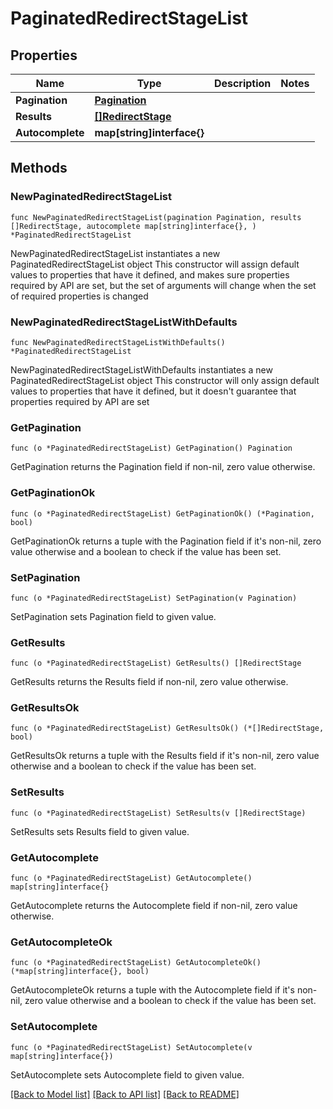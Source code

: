 # PaginatedRedirectStageList

## Properties

Name | Type | Description | Notes
------------ | ------------- | ------------- | -------------
**Pagination** | [**Pagination**](Pagination.md) |  | 
**Results** | [**[]RedirectStage**](RedirectStage.md) |  | 
**Autocomplete** | **map[string]interface{}** |  | 

## Methods

### NewPaginatedRedirectStageList

`func NewPaginatedRedirectStageList(pagination Pagination, results []RedirectStage, autocomplete map[string]interface{}, ) *PaginatedRedirectStageList`

NewPaginatedRedirectStageList instantiates a new PaginatedRedirectStageList object
This constructor will assign default values to properties that have it defined,
and makes sure properties required by API are set, but the set of arguments
will change when the set of required properties is changed

### NewPaginatedRedirectStageListWithDefaults

`func NewPaginatedRedirectStageListWithDefaults() *PaginatedRedirectStageList`

NewPaginatedRedirectStageListWithDefaults instantiates a new PaginatedRedirectStageList object
This constructor will only assign default values to properties that have it defined,
but it doesn't guarantee that properties required by API are set

### GetPagination

`func (o *PaginatedRedirectStageList) GetPagination() Pagination`

GetPagination returns the Pagination field if non-nil, zero value otherwise.

### GetPaginationOk

`func (o *PaginatedRedirectStageList) GetPaginationOk() (*Pagination, bool)`

GetPaginationOk returns a tuple with the Pagination field if it's non-nil, zero value otherwise
and a boolean to check if the value has been set.

### SetPagination

`func (o *PaginatedRedirectStageList) SetPagination(v Pagination)`

SetPagination sets Pagination field to given value.


### GetResults

`func (o *PaginatedRedirectStageList) GetResults() []RedirectStage`

GetResults returns the Results field if non-nil, zero value otherwise.

### GetResultsOk

`func (o *PaginatedRedirectStageList) GetResultsOk() (*[]RedirectStage, bool)`

GetResultsOk returns a tuple with the Results field if it's non-nil, zero value otherwise
and a boolean to check if the value has been set.

### SetResults

`func (o *PaginatedRedirectStageList) SetResults(v []RedirectStage)`

SetResults sets Results field to given value.


### GetAutocomplete

`func (o *PaginatedRedirectStageList) GetAutocomplete() map[string]interface{}`

GetAutocomplete returns the Autocomplete field if non-nil, zero value otherwise.

### GetAutocompleteOk

`func (o *PaginatedRedirectStageList) GetAutocompleteOk() (*map[string]interface{}, bool)`

GetAutocompleteOk returns a tuple with the Autocomplete field if it's non-nil, zero value otherwise
and a boolean to check if the value has been set.

### SetAutocomplete

`func (o *PaginatedRedirectStageList) SetAutocomplete(v map[string]interface{})`

SetAutocomplete sets Autocomplete field to given value.



[[Back to Model list]](../README.md#documentation-for-models) [[Back to API list]](../README.md#documentation-for-api-endpoints) [[Back to README]](../README.md)


